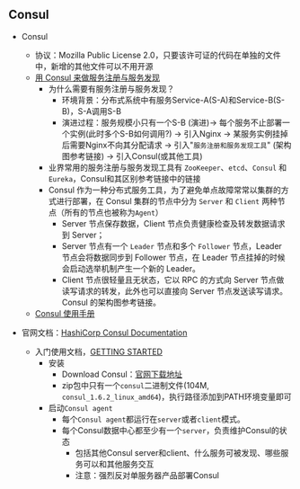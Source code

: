 ## Consul

* Consul
    - 协议：Mozilla Public License 2.0，只要该许可证的代码在单独的文件中，新增的其他文件可以不用开源
    - [用 Consul 来做服务注册与服务发现](https://segmentfault.com/a/1190000018731395)
        + 为什么需要有服务注册与服务发现？
            * 环境背景：分布式系统中有服务Service-A(S-A)和Service-B(S-B)，S-A调用S-B
            * 演进过程：服务规模小只有一个S-B (演进)-> 每个服务不止部署一个实例(此时多个S-B如何调用?) -> 引入Nginx -> 某服务实例挂掉后需要Nginx不向其分配请求 -> 引入"`服务注册和服务发现工具`" (架构图参考链接) -> 引入Consul(或其他工具)
        + 业界常用的服务注册与服务发现工具有 `ZooKeeper`、`etcd`、`Consul` 和 `Eureka`，Consul和其区别参考链接中的链接
        + Consul 作为一种分布式服务工具，为了避免单点故障常常以集群的方式进行部署，在 Consul 集群的节点中分为 `Server` 和 `Client` 两种节点（所有的节点也被称为`Agent`）
            * Server 节点保存数据，Client 节点负责健康检查及转发数据请求到 Server；
            * Server 节点有一个 `Leader` 节点和多个 `Follower` 节点，Leader 节点会将数据同步到 Follower 节点，在 Leader 节点挂掉的时候会启动选举机制产生一个新的 Leader。
            * Client 节点很轻量且无状态，它以 RPC 的方式向 Server 节点做读写请求的转发，此外也可以直接向 Server 节点发送读写请求。 Consul 的架构图参考链接。
    - [Consul 使用手册](http://www.liangxiansen.cn/2017/04/06/consul/)

* 官网文档：[HashiCorp Consul Documentation](https://www.consul.io/docs/index.html)
    - 入门使用文档，[GETTING STARTED](https://learn.hashicorp.com/consul?track=getting-started#getting-started)
        + 安装
            * Download Consul：[官网下载地址](https://www.consul.io/downloads.html)
            * zip包中只有一个`consul`二进制文件(104M, `consul_1.6.2_linux_amd64`)，执行路径添加到PATH环境变量即可
        + 启动`Consul agent`
            * 每个`Consul agent`都运行在`server`或者`client`模式。
            * 每个Consul数据中心都至少有一个`server`，负责维护Consul的状态
                - 包括其他Consul server和client、什么服务可被发现、哪些服务可以和其他服务交互
                - 注意：强烈反对单服务器产品部署Consul